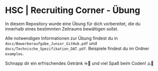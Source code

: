 # HSC | Recruiting Corner - Übung

In diesem Repository wurde eine Übung für dich vorbereitet, die du innerhalb eines bestimmten Zeitraums bewältigen sollst.

Alle notwendigen Informationen zur Übung findest du in `docs/Bewerberaufgabe_Junior_GitHub.pdf` und `docs/Technische_Spezifikation_DAT.pdf`. Beispiele findest du im Ordner `examples`.

Schnapp dir ein erfrischendes Getränk :coffee::tropical_drink: und viel Spaß beim Coden! :hotsprings::rocket: